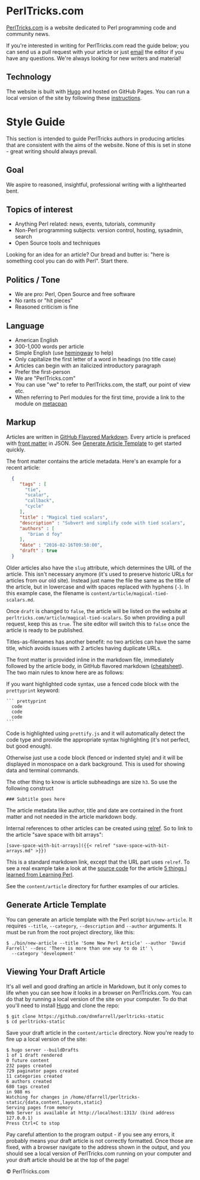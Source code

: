 PerlTricks.com
==============

[PerlTricks.com](http://perltricks.com) is a website dedicated to Perl programming code and community news.

If you're interested in writing for PerlTricks.com read the guide below; you can send us a pull request with your article or just [email](mailto:editor@perltricks.com) the editor if you have any questions. We're always looking for new writers and material!

Technology
----------
The website is built with [Hugo](http://gohugo.io) and hosted on GitHub Pages. You can run a local version of the site by following these [instructions](#viewing-your-draft-article).

Style Guide
===========
This section is intended to guide PerlTricks authors in producing articles that are consistent with the aims of the website. None of this is set in stone - great writing should always prevail.

Goal
----
We aspire to reasoned, insightful, professional writing with a lighthearted bent.

Topics of interest
------------------
- Anything Perl related: news, events, tutorials, community
- Non-Perl programming subjects: version control, hosting, sysadmin, search
- Open Source tools and techniques

Looking for an idea for an article? Our bread and butter is: "here is something cool you can do with Perl". Start there.

Politics / Tone
---------------
- We are pro: Perl, Open Source and free software
- No rants or "hit pieces"
- Reasoned criticism is fine

Language
--------
- American English
- 300-1,000 words per article
- Simple English (use [hemingway](http://www.hemingwayapp.com/) to help)
- Only capitalize the first letter of a word in headings (no title case)
- Articles can begin with an italicized introductory paragraph
- Prefer the first-person
- We are "PerlTricks.com"
- You can use "we" to refer to PerlTricks.com, the staff, our point of view etc.
- When referring to Perl modules for the first time, provide a link to the module on [metacpan](https://metacpan.org/)

Markup
------
Articles are written in [GitHub Flavored Markdown](https://guides.github.com/features/mastering-markdown/). Every article is prefaced with [front matter](http://gohugo.io/content/front-matter/) in JSON. See [Generate Article Template](#generate-article-template) to get started quickly.

The front matter contains the article metadata. Here's an example for a recent article:

``` json
  {
     "tags" : [
       "tie",
       "scalar",
       "callback",
       "cycle"
     ],
     "title" : "Magical tied scalars",
     "description" : "Subvert and simplify code with tied scalars",
     "authors" : [
        "brian d foy"
     ],
     "date" : "2016-02-16T09:50:00",
     "draft" : true
  }
```

Older articles also have the `slug` attribute, which determines the URL of the article. This isn't necessary anymore (it's used to preserve historic URLs for articles from our old site). Instead just name the file the same as the title of the article, but in lowercase and with spaces replaced with hyphens (`-`). In this example case, the filename is `content/article/magical-tied-scalars.md`.

Once `draft` is changed to `false`, the article will be listed on the website at `perltricks.com/article/magical-tied-scalars`. So when providing a pull request, keep this as `true`. The site editor will switch this to `false` once the article is ready to be published.

Titles-as-filenames has another benefit: no two articles can have the same title, which avoids issues with 2 articles having duplicate URLs.

The front matter is provided inline in the markdown file, immediately followed by the article body, in GitHub flavored markdown ([cheatsheet](https://github.com/adam-p/markdown-here/wiki/Markdown-Cheatsheet)). The two main rules to know here are as follows:

If you want highlighted code syntax, use a fenced code block with the `prettyprint`  keyword:

    ``` prettyprint
      code
      code
      code
    ```

Code is highlighted using `prettify.js` and it will automatically detect the code type and provide the appropriate syntax highlighting (it's not perfect, but good enough).

Otherwise just use a code block (fenced or indented style) and it will be displayed in monospace on a dark background. This is used for showing data and terminal commands.

The other thing to know is article subheadings are size `h3`. So use the following construct

    ### Subtitle goes here

The article metadata like author, title and date are contained in the front matter and not needed in the article markdown body.

Internal references to other articles can be created using [relref](https://gohugo.io/extras/crossreferences/). So to link to the article "save space with bit arrays":

    [save-space-with-bit-arrays]({{< relref "save-space-with-bit-arrays.md" >}})

This is a standard markdown link, except that the URL part uses `relref`. To see a real example take a look at the [source code](https://raw.githubusercontent.com/dnmfarrell/perltricks-static/master/content/article/5-things-i-learned-from-learning-perl-7th-edition.md) for the article [5 things I learned from Learning Perl](http://perltricks.com/article/5-things-i-learned-from-learning-perl-7th-edition/).

See the `content/article` directory for further examples of our articles.

Generate Article Template
-------------------------
You can generate an article template with the Perl script `bin/new-article`. It requires `--title`, `--category`, `--description` and `--author` arguments. It must be run from the root project directory, like this:

    $ ./bin/new-article --title 'Some New Perl Article' --author 'David Farrell' --desc 'There is more than one way to do it' \
      --category 'development'

Viewing Your Draft Article
--------------------------
It's all well and good drafting an article in Markdown, but it only comes to life when you can see how it looks in a browser on PerlTricks.com. You can do that by running a local version of the site on your computer. To do that you'll need to install [Hugo](http://gohugo.io) and clone the repo:

    $ git clone https://github.com/dnmfarrell/perltricks-static
    $ cd perltricks-static

Save your draft article in the `content/article` directory. Now you're ready to fire up a local version of the site:

    $ hugo server --buildDrafts
    1 of 1 draft rendered
    0 future content
    232 pages created
    729 paginator pages created
    11 categories created
    6 authors created
    680 tags created
    in 988 ms
    Watching for changes in /home/dfarrell/perltricks-static/{data,content,layouts,static}
    Serving pages from memory
    Web Server is available at http://localhost:1313/ (bind address 127.0.0.1)
    Press Ctrl+C to stop

Pay careful attention to the program output - if you see any errors, it probably means your draft article is not correctly formatted. Once those are fixed, with a browser navigate to the address shown in the output, and you should see a local version of PerlTricks.com running on your computer and your draft article should be at the top of the page!

&copy; PerlTricks.com

